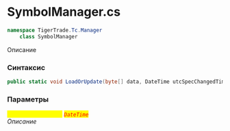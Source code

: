 
# SymbolManager.cs
```csharp
namespace TigerTrade.Tc.Manager  
    class SymbolManager
```

Описание

### Синтаксис
```csharp
public static void LoadOrUpdate(byte[] data, DateTime utcSpecChangedTime)
```

### Параметры  
<mark style="color:yellow;">`utcSpecChangedTime`</mark> <mark style="color:red;">*`DateTime`*</mark>  
 *Описание*  
  

                    
                    